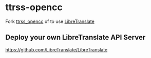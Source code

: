 # ttrss-opencc

Fork [ttrss_opencc](https://github.com/HenryQW/ttrss_opencc) of to use [LibreTranslate](https://libretranslate.com/)


## Deploy your own LibreTranslate API Server

https://github.com/LibreTranslate/LibreTranslate


